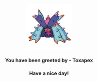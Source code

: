 <p align="center">
            <img src="https://raw.githubusercontent.com/PokeAPI/sprites/master/sprites/pokemon/748.png" width="150" height="150">
          </p>
          <h3 align="center">You have been greeted by - <b>Toxapex</b></h3>
          <h3 align="center">Have a nice day!</h3>
        
